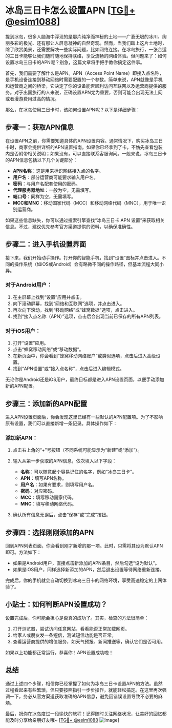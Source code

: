 # 冰岛三日卡怎么设置APN [[TG💪+ @esim1088](https://t.me/s/esim1088)]

提到冰岛，很多人脑海中浮现的是那片纯净而神秘的土地——广袤无垠的冰川、绚丽多彩的极光、还有那让人屏息凝神的自然奇观。然而，当我们踏上这片土地时，除了欣赏美景，还需要解决一些实际问题，比如网络连接。在冰岛旅行，一张合适的三日卡能够让我们随时随地保持联络，享受流畅的网络体验。但问题来了：如何设置冰岛三日卡的APN呢？别急，这篇文章将手把手教你搞定这件事。

首先，我们需要了解什么是APN。APN（Access Point Name）即接入点名称，是手机设备连接到移动网络时需要配置的一个参数。简单来说，APN就像是手机和运营商之间的桥梁，它决定了你的设备能否顺利访问互联网以及运营商提供的服务。对于出国旅行的人来说，正确设置APN尤为重要，否则可能会出现无法上网或者漫游费用过高的情况。

那么，在冰岛使用三日卡时，该如何设置APN呢？以下是详细步骤：

## 步骤一：获取APN信息

在设置APN之前，你需要知道具体的APN设置内容。通常情况下，购买冰岛三日卡时，商家会提供详细的APN设置指南。如果你已经拿到了卡，不妨先查看包装内是否附带相关说明；如果没有，可以直接联系客服询问。一般来说，冰岛三日卡的APN信息包括以下几个关键部分：

- **APN名称**：这是用来标识网络接入点的名字。
- **用户名**：部分运营商可能要求输入用户名。
- **密码**：与用户名配套使用的密码。
- **代理服务器地址**：一般为空，无需填写。
- **端口号**：同样为空，无需填写。
- **MCC和MNC**：移动国家代码（MCC）和移动网络代码（MNC），用于唯一识别运营商。

如果这些信息缺失，你可以通过搜索引擎查找“冰岛三日卡 APN 设置”来获取相关信息。不过，建议优先参考官方渠道提供的资料，以确保准确性。

## 步骤二：进入手机设置界面

接下来，我们开始动手操作。打开你的智能手机，找到“设置”图标并点击进入。不同的操作系统（如iOS或Android）会有略微不同的操作路径，但基本流程大同小异。

### 对于Android用户：
1. 在主屏幕上找到“设置”应用并点击。
2. 向下滚动屏幕，找到“网络和互联网”选项，并点击进入。
3. 再次向下滚动，找到“移动网络”或“蜂窝数据”选项，点击进入。
4. 找到“接入点名称（APN）”选项，点击后会出现当前已保存的所有APN列表。

### 对于iOS用户：
1. 打开“设置”应用。
2. 点击“蜂窝移动网络”或“移动数据”。
3. 在新页面中，你会看到“蜂窝移动网络账户”或类似选项，点击后进入高级设置。
4. 找到“APN设置”或“接入点名称”，点击后进入编辑模式。

无论你是Android还是iOS用户，最终目标都是进入APN设置页面，以便手动添加新的APN配置。

## 步骤三：添加新的APN配置

进入APN设置页面后，你会发现这里已经有一些默认的APN配置项。为了不影响原有设置，我们可以直接新增一条记录。具体操作如下：

### 添加新APN：
1. 点击右上角的“+”号按钮（不同系统可能显示为“新建”或“添加”）。
2. 输入从第一步获取的APN信息，依次填入以下字段：
   - **名称**：可以随意起个容易记住的名字，例如“冰岛三日卡”。
   - **APN**：填写APN名称。
   - **用户名**：如果有要求，则填写用户名。
   - **密码**：对应密码。
   - **MCC**：填写移动国家代码。
   - **MNC**：填写移动网络代码。

3. 确认所有信息无误后，点击“保存”或“完成”按钮。

## 步骤四：选择刚刚添加的APN

回到APN列表页面，你会看到刚才新增的那一项。此时，只需将其设为默认APN即可。方法如下：

- 如果是Android用户，直接点击新添加的APN条目，然后勾选“设为默认”。
- 如果是iOS用户，同样选择新添加的APN，然后退出设置等待网络重新连接。

完成后，你的手机就会自动切换到冰岛三日卡的网络环境，享受高速稳定的上网体验了。

## 小贴士：如何判断APN设置成功？

设置完成后，你可能会担心是否真的成功了。其实，检查的方法很简单：

1. 打开浏览器，尝试访问任意网站，看看能否正常加载网页。
2. 给家人或朋友发一条短信，测试短信功能是否正常。
3. 查看运营商提供的增值服务，如天气预报、新闻推送等，确认它们是否可用。

如果以上功能都正常运行，恭喜你！APN设置成功啦！

## 总结

通过上述四个步骤，相信你已经掌握了如何为冰岛三日卡设置APN的方法。虽然过程看起来有些繁琐，但只要按照指引一步步操作，就能轻松搞定。在这里再次强调一下，务必从官方渠道获取准确的APN信息，避免因错误设置导致不必要的麻烦。

最后，祝你在冰岛度过一段愉快的旅程！记得随时关注网络状况，让美好的回忆都能及时分享给亲朋好友哦~ [[TG💪+ @esim1088](https://t.me/s/esim1088) ![Image](https://i.postimg.cc/4NQfJmqS/Snipaste-2025-05-13-00-14-12.png)]